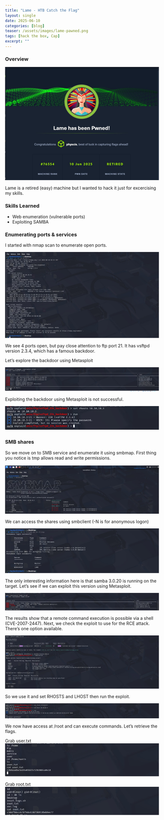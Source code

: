 ```yaml
---
title: "Lame - HTB Catch the Flag"
layout: single
date: 2025-06-10
categories: [blog]
teaser: /assets/images/lame-pawned.png
tags: [hack the box, Cap]
excerpt: ""
---
```

### Overview

![Cap](/assets/images/lame-pawned.png)

Lame is a retired (easy) machine but I wanted to hack it just for excercising my skills. 

### Skills Learned
- Web enumeration (vulnerable ports)
- Exploiting SAMBA

### Enumerating ports & services

I started with nmap scan to enumerate open ports. 

<img src="/assets/images/lame-nmap.png" alt="Nmap Scan" style="max-width:100%;">

We see 4 ports open, but pay close attention to ftp port 21. It has vsftpd version 2.3.4, which has a famous backdoor.

Let’s explore the backdoor using Metasploit

<img src="/assets/images/lame-metasploit.png" alt="VSFTPD" style="max-width:100%;">

Exploiting the backdoor using Metasploit is not successful. 

<img src="/assets/images/lame-msf.png" alt="MSF" style="max-width:100%;">

### SMB shares

So we move on to SMB service and enumerate it using smbmap. First thing you notice is tmp allows read and write permissions. 

<img src="/assets/images/lame-smbclient.png" alt="Smbmap" style="max-width:100%;">

We can access the shares using smbclient (-N is for anonymous logon)

<img src="/assets/images/lame-smb-anon.png" alt="SMB Anonymous" style="max-width:100%;">

The only interesting information here is that samba 3.0.20 is running on the target. Let’s see if we can exploit this version using Metasploit.

<img src="/assets/images/lame-smb-version.png" alt="Samba" style="max-width:100%;">

The results show that a remote command execution is possible via a shell (CVE-2007-2447).
Next, we check the exploit to use for the RCE attack. There’s one option available. 

<img src="/assets/images/lame-rce-exploit.png" alt="RCE Exploit" style="max-width:100%;">

So we use it and set RHOSTS and LHOST then run the exploit.

<img src="/assets/images/lame-run.png" alt="Exploit" style="max-width:100%;">

We now have access at /root and can execute commands. Let’s retrieve the flags. 

Grab user.txt
<img src="/assets/images/lame-usertxt.png" alt="User" style="max-width:100%;">

Grab root.txt
<img src="/assets/images/lame-roottxt.png" alt="Root" style="max-width:100%;">

